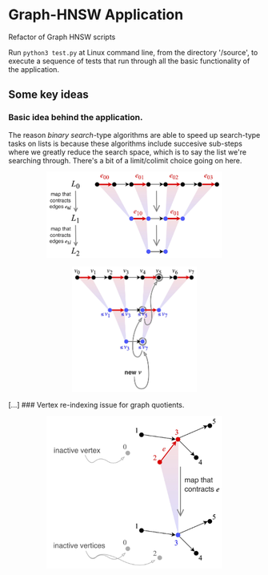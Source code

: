 # Graph-HNSW Application
Refactor of Graph HNSW scripts

Run ```python3 test.py``` at Linux command line, from the directory '/source', to execute a sequence of tests that run through all the basic functionality of the application.

## Some key ideas
### Basic idea behind the application.
The reason *binary search*-type algorithms are able to speed up search-type tasks on lists is because these algorithms include succesive sub-steps where we greatly reduce the search space, which is to say the list we're searching through. There's a bit of a limit/colimit choice going on here.
<p align="center">
<img src="https://github.com/TYLERSFOSTER/Graph-HNSW/blob/main/documentation/material/quotient_binary_search_01.jpg" alt="drawing" width="350"/>
</p>
<p align="center">
<img src="https://github.com/TYLERSFOSTER/Graph-HNSW/blob/main/documentation/material/quotient_binary_search_02.jpg" alt="drawing" width="250"/>
</p>
[...]
### Vertex re-indexing issue for graph quotients.
<p align="center">
<img src="https://github.com/TYLERSFOSTER/Graph-HNSW/blob/main/documentation/material/inactive_vertices.jpg" alt="drawing" width="350"/>
</p>
